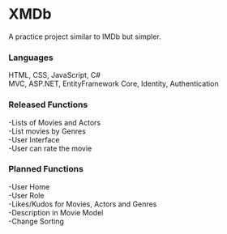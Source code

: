 # XMDb
A practice project similar to IMDb but simpler.  
  
### Languages
HTML, CSS, JavaScript, C#  
MVC, ASP.NET, EntityFramework Core, Identity, Authentication  
  
### Released Functions
-Lists of Movies and Actors  
-List movies by Genres  
-User Interface  
-User can rate the movie  
  
### Planned Functions
-User Home  
-User Role  
-Likes/Kudos for Movies, Actors and Genres  
-Description in Movie Model  
-Change Sorting  
